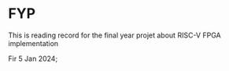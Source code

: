 # FYP
This is reading record for the final year projet about RISC-V FPGA implementation 

Fir 5 Jan 2024;

